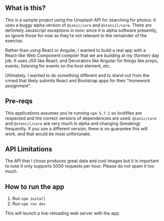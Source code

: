 ## What is this?

This is a sample project using the Unsplash API for searching for photos. It uses a buggy alpha version of `@ionic/core` and `@stencil/core`. There are definitely Javascript exceptions in Ionic since it is alpha software presently, so ignore those for now as they're not relevant to the remainder of the exercise.

Rather than using React or Angular, I wanted to build a real app with a React-like Web Component compiler that we are building at my (former) day job. It uses JSX like React, and Decorators like Angular for things like props, events, listening for events on the host element, etc.

Ultimately, I wanted to do something different and to stand out from the crowd that likely submits React and Bootstrap apps for their "homework assignment".

## Pre-reqs

This applications assumes you're running `npm 5.7.1` so lockfiles are respected and the correct versions of dependencies are used. `@ionic/core` and `@stencil/core` are very much in alpha and changing (breaking) frequently. If you use a different version, there is no guarantee this will work, and that would be most unfortunate.

## API Limitations

The API that I chose produces great data and cool images but it is important to note it only supports 5000 requests per hour. Please do not spam it too much.

## How to run the app

1. Run `npm install`
2. Run `npm run dev`

This will launch a live-reloading web server with the app.